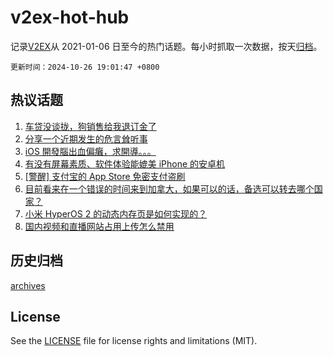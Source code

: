 # v2ex-hot-hub

 记录[V2EX](https://www.v2ex.com/)从 2021-01-06 日至今的热门话题。每小时抓取一次数据，按天[归档](archives)。

`更新时间：2024-10-26 19:01:47 +0800`

## 热议话题

1. [车贷没谈拢，狗销售给我退订金了](https://www.v2ex.com/t/1083714)
1. [分享一个近期发生的危言耸听事](https://www.v2ex.com/t/1083781)
1. [iOS 開發腦出血偏癱，求開導。。。](https://www.v2ex.com/t/1083851)
1. [有没有屏幕素质、软件体验能媲美 iPhone 的安卓机](https://www.v2ex.com/t/1083707)
1. [[警醒] 支付宝的 App Store 免密支付盗刷](https://www.v2ex.com/t/1083796)
1. [目前看来在一个错误的时间来到加拿大，如果可以的话，备选可以转去哪个国家？](https://www.v2ex.com/t/1083809)
1. [小米 HyperOS 2 的动态内存页是如何实现的？](https://www.v2ex.com/t/1083766)
1. [国内视频和直播网站占用上传怎么禁用](https://www.v2ex.com/t/1083778)

## 历史归档

[archives](archives)

## License

See the [LICENSE](LICENSE) file for license rights and limitations (MIT).
